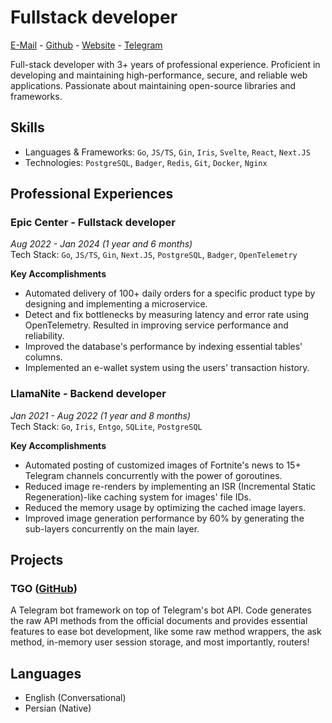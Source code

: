 # Fullstack developer

[E-Mail](mailto:contact@haashemi.dev) - [Github](https://github.com/haashemi) - [Website](https://haashemi.dev) - [Telegram](https://t.me/Byfron)

Full-stack developer with 3+ years of professional experience. Proficient in developing and maintaining high-performance, secure, and reliable web applications. Passionate about maintaining open-source libraries and frameworks.

## Skills

- Languages & Frameworks: `Go`, `JS/TS`, `Gin`, `Iris`, `Svelte`, `React`, `Next.JS`
- Technologies: `PostgreSQL`, `Badger`, `Redis`, `Git`, `Docker`, `Nginx`

## Professional Experiences

### Epic Center - Fullstack developer

_Aug 2022 - Jan 2024 (1 year and 6 months)_\
Tech Stack: `Go`, `JS/TS`, `Gin`, `Next.JS`, `PostgreSQL`, `Badger`, `OpenTelemetry`

**Key Accomplishments**

- Automated delivery of 100+ daily orders for a specific product type by designing and implementing a microservice.
- Detect and fix bottlenecks by measuring latency and error rate using OpenTelemetry. Resulted in improving service performance and reliability.
- Improved the database's performance by indexing essential tables' columns.
- Implemented an e-wallet system using the users' transaction history.

### LlamaNite - Backend developer

_Jan 2021 - Aug 2022 (1 year and 8 months)_\
Tech Stack: `Go`, `Iris`, `Entgo`, `SQLite`, `PostgreSQL`

**Key Accomplishments**

- Automated posting of customized images of Fortnite's news to 15+ Telegram channels concurrently with the power of goroutines.
- Reduced image re-renders by implementing an ISR (Incremental Static Regeneration)-like caching system for images' file IDs.
- Reduced the memory usage by optimizing the cached image layers.
- Improved image generation performance by 60% by generating the sub-layers concurrently on the main layer.

## Projects

### TGO ([GitHub](https://github.com/haashemi/tgo))

A Telegram bot framework on top of Telegram's bot API. Code generates the raw API methods from the official documents and provides essential features to ease bot development, like some raw method wrappers, the ask method, in-memory user session storage, and most importantly, routers!

## Languages

- English (Conversational)
- Persian (Native)
